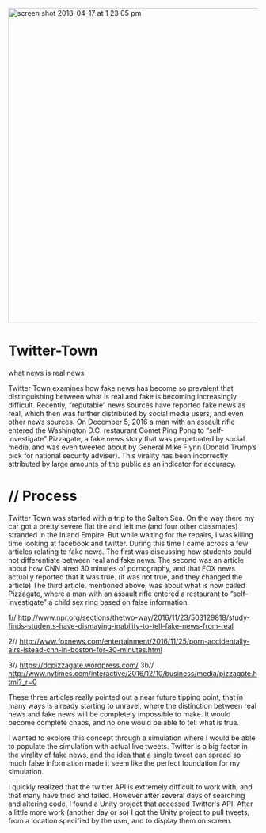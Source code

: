 
<a href="https://player.vimeo.com/video/196226983" width="640" height="360" frameborder="0" webkitallowfullscreen mozallowfullscreen allowfullscreen><img width="636" alt="screen shot 2018-04-17 at 1 23 05 pm" src="https://user-images.githubusercontent.com/30060990/38894672-c3b20192-4242-11e8-9534-3ad395aac47e.png"></a>

# Twitter-Town
what news is real news


Twitter Town examines how fake news has become so prevalent that distinguishing between what is real and fake is becoming increasingly difficult. Recently, “reputable” news sources have reported fake news as real, which then was further distributed by social media users, and even other news sources. On December 5, 2016 a man with an assault rifle entered the Washington D.C. restaurant Comet Ping Pong to “self-investigate” Pizzagate, a fake news story that was perpetuated by social media, and was even tweeted about by General Mike Flynn (Donald Trump’s pick for national security adviser). This virality has been incorrectly attributed by large amounts of the public as an indicator for accuracy.

# // Process

Twitter Town was started with a trip to the Salton Sea. On the way there my car got a pretty severe flat tire and left me (and four other classmates) stranded in the Inland Empire. But while waiting for the repairs, I was killing time looking at facebook and twitter. During this time I came across a few articles relating to fake news. The first was discussing how students could not differentiate between real and fake news. The second was an article about how CNN aired 30 minutes of pornography, and that FOX news actually reported that it was true. (it was not true, and they changed the article) The third article, mentioned above, was about what is now called Pizzagate, where a man with an assault rifle entered a restaurant to “self-investigate” a child sex ring based on false information. 

 1// http://www.npr.org/sections/thetwo-way/2016/11/23/503129818/study-finds-students-have-dismaying-inability-to-tell-fake-news-from-real

2// http://www.foxnews.com/entertainment/2016/11/25/porn-accidentally-airs-istead-cnn-in-boston-for-30-minutes.html

3// https://dcpizzagate.wordpress.com/
3b// http://www.nytimes.com/interactive/2016/12/10/business/media/pizzagate.html?_r=0

These three articles really pointed out a near future tipping point, that in many ways is already starting to unravel, where the distinction between real news and fake news will be completely impossible to make. It would become complete chaos, and no one would be able to tell what is true. 

I wanted to explore this concept through a simulation where I would be able to populate the simulation with actual live tweets. Twitter is a big factor in the virality of fake news, and the idea that a single tweet can spread so much false information made it seem like the perfect foundation for my simulation. 

I quickly realized that the twitter API is extremely difficult to work with, and that many have tried and failed. However after several days of searching and altering code, I found a Unity project that accessed Twitter's API. After a little more work (another day or so) I got the Unity project to pull tweets, from a location specified by the user, and to display them on screen. 
